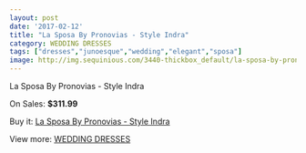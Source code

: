 ```yaml
---
layout: post
date: '2017-02-12'
title: "La Sposa By Pronovias - Style Indra"
category: WEDDING DRESSES
tags: ["dresses","junoesque","wedding","elegant","sposa"]
image: http://img.sequinious.com/3440-thickbox_default/la-sposa-by-pronovias-style-indra.jpg
---
```

La Sposa By Pronovias - Style Indra

On Sales: **$311.99**
<a href="https://www.sequinious.com/wedding-dresses/1426-la-sposa-by-pronovias-style-indra.html"><amp-img layout="responsive" width="600" height="600" src="//img.sequinious.com/3440-thickbox_default/la-sposa-by-pronovias-style-indra.jpg" alt="La Sposa By Pronovias - Style Indra 0" /></a>
<a href="https://www.sequinious.com/wedding-dresses/1426-la-sposa-by-pronovias-style-indra.html"><amp-img layout="responsive" width="600" height="600" src="//img.sequinious.com/3442-thickbox_default/la-sposa-by-pronovias-style-indra.jpg" alt="La Sposa By Pronovias - Style Indra 1" /></a>
<a href="https://www.sequinious.com/wedding-dresses/1426-la-sposa-by-pronovias-style-indra.html"><amp-img layout="responsive" width="600" height="600" src="//img.sequinious.com/3441-thickbox_default/la-sposa-by-pronovias-style-indra.jpg" alt="La Sposa By Pronovias - Style Indra 2" /></a>

Buy it: [La Sposa By Pronovias - Style Indra](https://www.sequinious.com/wedding-dresses/1426-la-sposa-by-pronovias-style-indra.html "La Sposa By Pronovias - Style Indra")

View more: [WEDDING DRESSES](https://www.sequinious.com/2-wedding-dresses "WEDDING DRESSES")